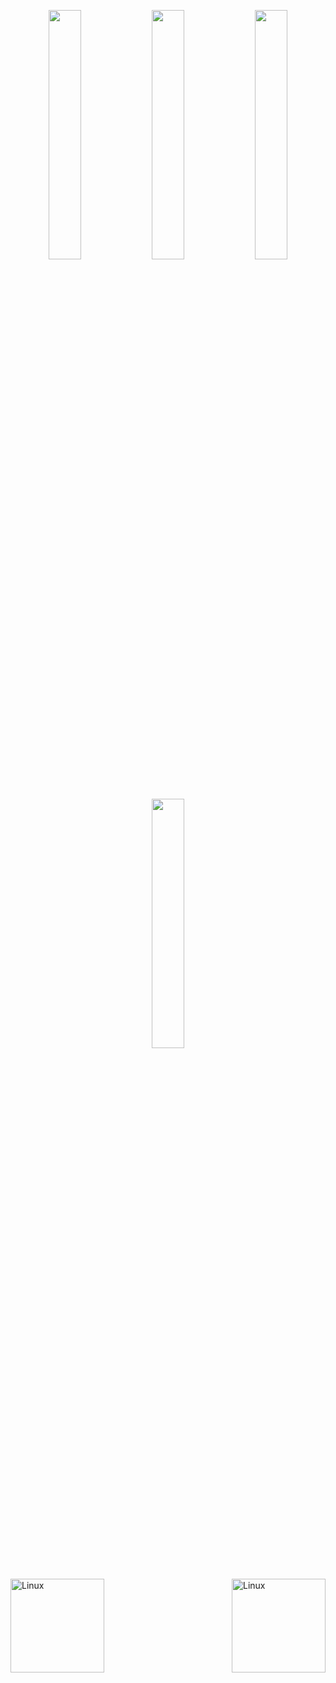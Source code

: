<p align="center">
<img src="https://user-images.githubusercontent.com/90755554/138836166-d178b969-fa15-4fcc-8e30-3252bc77d8f7.gif" width="32%">
<img src="https://user-images.githubusercontent.com/90755554/138836190-252eb21e-9e86-49c7-bd90-c5693507687e.gif" width="32%">
<img src="https://user-images.githubusercontent.com/90755554/138836166-d178b969-fa15-4fcc-8e30-3252bc77d8f7.gif" width="32%">
</p>
<div align="center"><img src="https://media.tenor.com/v4EhnlT6XoAAAAAC/rover-windows-xp.gif" width="32%"></div>

<div>
<img align="left" src="https://profilinator.rishav.dev/skills-assets/linux-original.svg" alt="Linux" height="150">
<img align="right" src="https://profilinator.rishav.dev/skills-assets/linux-original.svg" alt="Linux" height="150">
</div>
